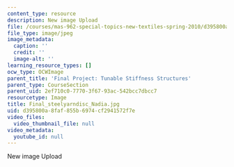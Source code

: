 ```yaml
---
content_type: resource
description: New image Upload
file: /courses/mas-962-special-topics-new-textiles-spring-2010/d395800a8faf855b6974cf2941572f7e_Final_steelyarndisc_Nadia.jpg
file_type: image/jpeg
image_metadata:
  caption: ''
  credit: ''
  image-alt: ''
learning_resource_types: []
ocw_type: OCWImage
parent_title: 'Final Project: Tunable Stiffness Structures'
parent_type: CourseSection
parent_uid: 2ef710c0-7770-3f67-93ac-542bcc7dbcc7
resourcetype: Image
title: Final_steelyarndisc_Nadia.jpg
uid: d395800a-8faf-855b-6974-cf2941572f7e
video_files:
  video_thumbnail_file: null
video_metadata:
  youtube_id: null
---
```

New image Upload

